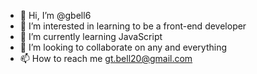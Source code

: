 - 👋 Hi, I’m @gbell6
- 👀 I’m interested in learning to be a front-end developer
- 🌱 I’m currently learning JavaScript
- 💞️ I’m looking to collaborate on any and everything
- 📫 How to reach me gt.bell20@gmail.com

<!---
gbell6/gbell6 is a ✨ special ✨ repository because its `README.md` (this file) appears on your GitHub profile.
You can click the Preview link to take a look at your changes.
--->
